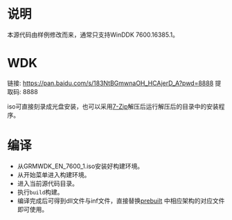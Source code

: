 # 说明

本源代码由样例修改而来，通常只支持WinDDK 7600.16385.1。

# WDK

链接: https://pan.baidu.com/s/183NtBGmwnaOH_HCAjerD_A?pwd=8888 提取码: 8888 

iso可直接刻录成光盘安装，也可以采用[7-Zip](http://www.7-zip.org)解压后运行解压后的目录中的安装程序。

# 编译

- 从GRMWDK_EN_7600_1.iso安装好构建环境。
- 从开始菜单进入构建环境。
- 进入当前源代码目录。
- 执行`build`构建。
- 编译完成后可得到dll文件与inf文件，直接替换[prebuilt](../prebuilt) 中相应架构的对应文件即可使用。

